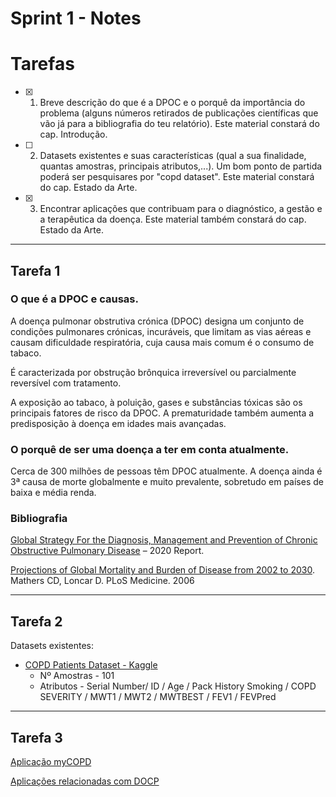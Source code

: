 # Sprint 1 - Notes 

# **Tarefas**

- [x]  1. Breve descrição do que é a DPOC e o porquê da importância do problema (alguns números retirados de publicações científicas  que   vão já para a bibliografia do teu relatório). Este material constará do cap. Introdução.
   
- [ ]  2. Datasets existentes e suas características (qual a sua finalidade, quantas amostras, principais atributos,...). Um bom ponto de partida poderá ser pesquisares por "copd dataset". Este material constará do cap. Estado da Arte.

- [x]  3. Encontrar aplicações que contribuam para o diagnóstico, a gestão e a terapêutica da doença. Este material também constará do cap. Estado da Arte.


***


## **Tarefa 1**

### **O que é a DPOC e causas.**

A doença pulmonar obstrutiva crónica (DPOC) designa um conjunto de condições pulmonares crónicas, incuráveis, que limitam as vias aéreas e causam dificuldade respiratória, cuja causa mais comum é o consumo de tabaco.

É caracterizada por obstrução brônquica irreversível ou parcialmente reversível com tratamento.

A exposição ao tabaco, à poluição, gases e substâncias tóxicas são os principais fatores de risco da DPOC. A prematuridade também aumenta a predisposição à doença em idades mais avançadas.


### **O porquê de ser uma doença a ter em conta atualmente.**

Cerca de 300 milhões de pessoas têm DPOC atualmente. A doença ainda é 3ª causa de morte globalmente e muito prevalente, sobretudo em países de baixa e média renda.



### **Bibliografia**

[Global Strategy For the Diagnosis, Management and Prevention of Chronic Obstructive Pulmonary Disease](https://www.atsjournals.org/doi/full/10.1164/rccm.201204-0596PP) – 2020 Report.

[Projections of Global Mortality and Burden of Disease from 2002 to 2030](https://www.atsjournals.org/doi/full/10.1164/rccm.201204-0596PP). Mathers CD, Loncar D. PLoS Medicine. 2006


***

## **Tarefa 2**

Datasets existentes:

* [COPD Patients Dataset - Kaggle](https://www.kaggle.com/datasets/prakharrathi25/copd-student-dataset?resource=download)
  * Nº Amostras - 101
  * Atributos - Serial Number/ ID / Age / Pack History Smoking / COPD SEVERITY / MWT1 / MWT2 / MWTBEST / FEV1 / FEVPred



***

## **Tarefa 3**


[Aplicação myCOPD](https://www.atsjournals.org/doi/full/10.1164/rccm.201204-0596PP)

[Aplicações relacionadas com DOCP](https://copd.net/living/best-apps)




